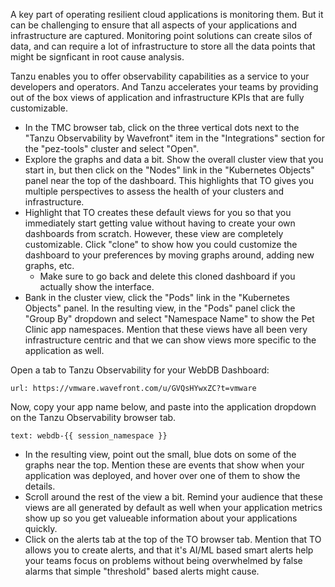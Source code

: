 A key part of operating resilient cloud applications is monitoring them.  But it can be challenging to ensure that all aspects of your applications and infrastructure are captured.  Monitoring point solutions can create silos of data, and can require a lot of infrastructure to store all the data points that might be signficant in root cause analysis. 

Tanzu enables you to offer observability capabilities as a service to your developers and operators.  And Tanzu accelerates your teams by providing out of the box views of application and infrastructure KPIs that are fully customizable.

* In the TMC browser tab, click on the three vertical dots next to the "Tanzu Observability by Wavefront" item in the "Integrations" section for the "pez-tools" cluster and select "Open".  
* Explore the graphs and data a bit.  Show the overall cluster view that you start in, but then click on the "Nodes" link in the "Kubernetes Objects" panel near the top of the dashboard.  This highlights that TO gives you multiple perspectives to assess the health of your clusters and infrastructure.  
* Highlight that TO creates these default views for you so that you immediately start getting value without having to create your own dashboards from scratch.  However, these view are completely customizable.  Click "clone" to show how you could customize the dashboard to your preferences by moving graphs around, adding new graphs, etc.  
  * Make sure to go back and delete this cloned dashboard if you actually show the interface.  
* Bank in the cluster view, click the "Pods" link in the "Kubernetes Objects" panel.  In the resulting view, in the "Pods" panel click the "Group By" dropdown and select "Namespace Name" to show the Pet Clinic app namespaces.  Mention that these views have all been very infrastructure centric and that we can show views more specific to the application as well.

Open a tab to Tanzu Observability for your WebDB Dashboard:
```dashboard:open-url
url: https://vmware.wavefront.com/u/GVQsHYwxZC?t=vmware
```

Now, copy your app name below, and paste into the application dropdown on the Tanzu Observability browser tab.
```workshop:copy
text: webdb-{{ session_namespace }}
```

* In the resulting view, point out the small, blue dots on some of the graphs near the top.  Mention these are events that show when your application was deployed, and hover over one of them to show the details.
* Scroll around the rest of the view a bit.  Remind your audience that these views are all generated by default as well when your application metrics show up so you get valueable information about your applications quickly.
* Click on the alerts tab at the top of the TO browser tab.  Mention that TO allows you to create alerts, and that it's AI/ML based smart alerts help your teams focus on problems without being overwhelmed by false alarms that simple "threshold" based alerts might cause.  
